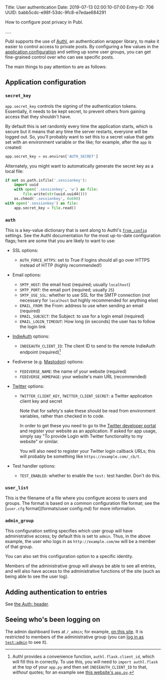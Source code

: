 Title: User authentication
Date: 2019-07-13 02:00:10-07:00
Entry-ID: 706
UUID: babb5cdc-e98f-53dc-9fc8-e7edae684291

How to configure post privacy in Publ.

.....

Publ supports the use of [Authl](https://github.com/PlaidWeb/Authl), an authentication wrapper library, to make it easier to control access to private posts.  By configuring a few values in the [application configuration](publ-python.md) and setting up some user groups, you can get fine-grained control over who can see specific posts.

The main things to pay attention to are as follows:

## Application configuration

### <span id="secret_key"></span>`secret_key`

`app.secret_key` controls the signing of the authentication tokens. Essentially, it needs to be kept secret, to prevent others from gaining access that they shouldn't have.

By default this is set randomly every time the application starts, which is secure but it means that any time the server restarts, everyone will be logged out. So, you'll probably want to set this to a secret value that gets set with an environment variable or the like; for example, after the `app` is created:

```python
app.secret_key = os.environ['AUTH_SECRET']
```

Alternately, you might want to automatically generate the secret key as a local file:

```python
if not os.path.isfile('.sessionkey'):
    import uuid
    with open('.sessionkey', 'w') as file:
        file.write(str(uuid.uuid4()))
    os.chmod('.sessionkey', 0o600)
with open('.sessionkey') as file:
    app.secret_key = file.read()
```

### <span id="auth">`auth`</span>

This is a key-value dictionary that is sent along to Authl's [`from_config`](https://authl.readthedocs.io/en/latest/authl.html#authl.from_config) settings. See the Authl documentation for the most up-to-date configuration flags; here are some that you are likely to want to use:

* SSL options:
    * <span id="force_https">`AUTH_FORCE_HTTPS`: set to True if logins should all go over HTTPS instead of HTTP (highly recommended!)</span>
* Email options:
    * `SMTP_HOST`: the email host (required; usually `localhost`)
    * `SMTP_PORT`: the email port (required; usually `25`)
    * `SMTP_USE_SSL`: whether to use SSL for the SMTP connection (not necessary for `localhost` but highly recommended for anything else)
    * `EMAIL_FROM`: the From: address to use when sending an email (required)
    * `EMAIL_SUBJECT`: the Subject: to use for a login email (required)
    * `EMAIL_LOGIN_TIMEOUT`: How long (in seconds) the user has to follow the login link
* [IndieAuth](https://indieweb.org/IndieAuth) options:
    * `INDIEAUTH_CLIENT_ID`: The client ID to send to the remote IndieAuth endpoint (required)[^clientid_iauth]
* Fediverse (e.g. [Mastodon](https://joinmastodon.org/)) options:
    * `FEDIVERSE_NAME`: the name of your website (required)
    * `FEDIVERSE_HOMEPAGE`: your website's main URL (recommended)
* [Twitter](https://twitter.com/) options:
    * `TWITTER_CLIENT_KEY`, `TWITTER_CLIENT_SECRET`: a Twitter application client key and secret

        Note that for safety's sake these should be read from environment variables, rather than checked in to code.

        In order to get these you need to go to the [Twitter developer portal](https://developer.twitter.com/) and register your website as an application. If asked for app usage, simply say "To provide Login with Twitter functionality to my website" or similar.

        You will also need to register your Twitter login callback URLs; this will probably be something like `https://example.com/_cb/t`.

* Test handler options:
    * `TEST_ENABLED`: whether to enable the `test:` test handler. Don't do this.

[^clientid_iauth]: Authl provides a convenience function, `authl.flask.client_id`, which will fill this in correctly. To use this, you will need to `import authl.flask` at the top of your `app.py` and then set `INDIEAUTH_CLIENT_ID` to that, *without* quotes; for an example see [this website's `app.py`](https://github.com/PlaidWeb/publ-site/blob/master/app.py).

### <span id="user_list"></span>`user_list`

This is the filename of a file where you configure access to users and groups. The format is based on a common configuration file format; see the [`user.cfg` format](formats/user config.md) for more information.

### <span id="admin_group"></span>`admin_group`

This configuration setting specifies which user group will have administrative access; by default this is set to `admin`. Thus, in the above example, the user who logs in as `http://example.com/me` will be a member of that group.

You can also set this configuration option to a specific identity.

Members of the administrative group will always be able to see all entries, and will also have access to the administrative functions of the site (such as being able to see the user log).

## Adding authentication to entries

See [the Auth: header](322#auth).

## Seeing who's been logging on

The admin dashboard lives at `/_admin`; for example, [on this site](/_admin). It is restricted to members of the administrative group (you can [log in as `test:admin`](/_login/_admin?me=test:admin) to see it).
